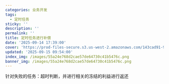 ```yaml
---
categories: 业务开发
tags:
  - 定时任务
sticky: ''
description: ''
permalink: ''
title: 定时任务进行补偿
date: '2025-09-14 17:39:00'
cover: 'https://prod-files-secure.s3.us-west-2.amazonaws.com/143cad91-961b-48b0-82dc-78fbb6eb5abe/ee454bf5-11f1-4fcb-b59c-c80ea92cad25/79203675_p0.png?X-Amz-Algorithm=AWS4-HMAC-SHA256&X-Amz-Content-Sha256=UNSIGNED-PAYLOAD&X-Amz-Credential=ASIAZI2LB466ZUQNRA6A%2F20250917%2Fus-west-2%2Fs3%2Faws4_request&X-Amz-Date=20250917T100039Z&X-Amz-Expires=3600&X-Amz-Security-Token=IQoJb3JpZ2luX2VjECkaCXVzLXdlc3QtMiJGMEQCIHsBZI%2FdWcLVmm4sDbrASprF03DDJj3gv%2FpY7Jd16rxjAiAk57qt3nlBspL9GkGgzZnkiuD2ZSAqn3l03E%2BEb9Ib7SqIBAii%2F%2F%2F%2F%2F%2F%2F%2F%2F%2F8BEAAaDDYzNzQyMzE4MzgwNSIMb7tnqysV4Lar%2BOKqKtwDLtjY5ufDAMFD6PVDLG6pZAIc%2B2UqC4Rmo9%2Fu9ayZDl22bfz4VdBo6KfX2BqxqzSH8x59XhIH7GNWnsO4VV%2FTLpbB2whKMxdmdZB3UHh3g3oydcEw0EDE3o8JO4vkKQkOcrP4qIGGqgXA79xL2204zHqWtX16aNlOY8iADWg94MetcCdAd33VRCYg1AZDY7oHy0fbik7Sws96mIUegQAtlpPvZ5zKKKuud2KlUUZamJMAQ5vtax5ZkpvEhj5IqJHdU8ByuOtDbCT%2BhkUH2wCytarQA%2FohWxhwQ0EVlMb3kJ4dBLo5zVvtQwjBHX8hPB0ovHow9Wg4gpWnIs40ZXtozQtyuNAWaIcIWyzLebbdaoNu9LWywXh73CL974wXf1vGDaQ7EtCPzTZsWZJmdU%2BOGw7Vv0kq%2BQJXJJ1DSVK%2F5JlazZwhaJ9yrfpLIW70N6i7IywrHvbdPyVWGF01MljY4G8L8fnrSVrRujZeHTz9Io76FtQFVFJeGgtt5Ga4ua%2F5pf5vNRPv57Qtlo8ypw0Jh57rkxQW9W7MNxB393qhmvh3h0XQ2kZY75EwBEYgedo4dN1OsX46odgy7O6sAVncVoUY0Plo0CjC9RWcITK6fwg8BnwHnUh1jvCONAIw2empxgY6pgEH3bwGL81i6n9233sC4NxXp2eHmdplnBp5mrGYWxs7wEkxiZURfVUhaceDc4cpY0HcHzmH024kUjFycVadAQ7tLdWblMqxtiat2b1hiTEUoHu19Jd2vvDgc00xJeiDrN4%2ByheeT8rODZ0sGWv1UkaEkqYelCvlcnFmA6dWfDtLI2vnoC3ROh0QaE4N5Ah%2BQ4sO00mKgv3QcCPotwuQ3uSEKYTTaR9E&X-Amz-Signature=e3c148d2488186d647c489f4399449b27333ce86272ac1943f2d29f5cc73360f&X-Amz-SignedHeaders=host&x-amz-checksum-mode=ENABLED&x-id=GetObject'
updated: '2025-09-15 09:54:00'
index_img: /images/55a24e768d2cae57de64730c41b5476c.png
banner_img: /images/55a24e768d2cae57de64730c41b5476c.png
---
```


针对失败的任务：超时判断，并进行相关的冻结的利益进行返还

